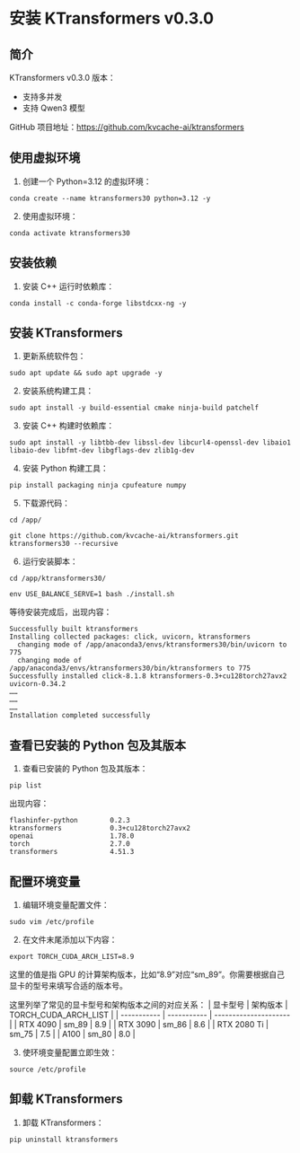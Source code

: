 # 安装 KTransformers v0.3.0

## 简介

KTransformers v0.3.0 版本：
* 支持多并发
* 支持 Qwen3 模型

GitHub 项目地址：https://github.com/kvcache-ai/ktransformers

## 使用虚拟环境

1. 创建一个 Python=3.12 的虚拟环境：
```
conda create --name ktransformers30 python=3.12 -y
```

2. 使用虚拟环境：
```
conda activate ktransformers30
```

## 安装依赖

1. 安装 C++ 运行时依赖库：
```
conda install -c conda-forge libstdcxx-ng -y
```

## 安装 KTransformers

1. 更新系统软件包：
```
sudo apt update && sudo apt upgrade -y
```

2. 安装系统构建工具：
```
sudo apt install -y build-essential cmake ninja-build patchelf
```

3. 安装 C++ 构建时依赖库：
```
sudo apt install -y libtbb-dev libssl-dev libcurl4-openssl-dev libaio1 libaio-dev libfmt-dev libgflags-dev zlib1g-dev
```

4. 安装 Python 构建工具：
```
pip install packaging ninja cpufeature numpy
```

5. 下载源代码：
```
cd /app/

git clone https://github.com/kvcache-ai/ktransformers.git ktransformers30 --recursive
```

6. 运行安装脚本：
```
cd /app/ktransformers30/

env USE_BALANCE_SERVE=1 bash ./install.sh
```

等待安装完成后，出现内容：
```
Successfully built ktransformers
Installing collected packages: click, uvicorn, ktransformers
  changing mode of /app/anaconda3/envs/ktransformers30/bin/uvicorn to 775
  changing mode of /app/anaconda3/envs/ktransformers30/bin/ktransformers to 775
Successfully installed click-8.1.8 ktransformers-0.3+cu128torch27avx2 uvicorn-0.34.2
……
……
……
Installation completed successfully
```

## 查看已安装的 Python 包及其版本

1. 查看已安装的 Python 包及其版本：
```
pip list
```

出现内容：
```
flashinfer-python        0.2.3
ktransformers            0.3+cu128torch27avx2
openai                   1.78.0
torch                    2.7.0
transformers             4.51.3
```

## 配置环境变量

1. 编辑环境变量配置文件：
```
sudo vim /etc/profile
```

2. 在文件末尾添加以下内容：
```
export TORCH_CUDA_ARCH_LIST=8.9
```

这里的值是指 GPU 的计算架构版本，比如“8.9”对应“sm_89”。你需要根据自己显卡的型号来填写合适的版本号。

这里列举了常见的显卡型号和架构版本之间的对应关系：
| 显卡型号     | 架构版本     | TORCH_CUDA_ARCH_LIST  |
| ----------- | ----------- | --------------------- |
| RTX 4090    | sm_89       | 8.9                   |
| RTX 3090    | sm_86       | 8.6                   |
| RTX 2080 Ti | sm_75       | 7.5                   |
| A100        | sm_80       | 8.0                   |

3. 使环境变量配置立即生效：
```
source /etc/profile
```

## 卸载 KTransformers

1. 卸载 KTransformers：
```
pip uninstall ktransformers
```

